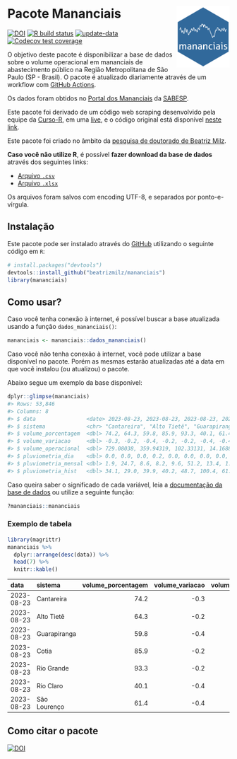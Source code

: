 
<!-- README.md is generated from README.Rmd. Please edit that file -->

# Pacote Mananciais <img src="man/figures/hexlogo.png" align="right" width = "120px"/>

<!-- badges: start -->

[![DOI](https://zenodo.org/badge/DOI/10.5281/zenodo.4733056.svg)](https://doi.org/10.5281/zenodo.4733056)
[![R build
status](https://github.com/beatrizmilz/mananciais/workflows/R-CMD-check/badge.svg)](https://github.com/beatrizmilz/mananciais/actions)
[![update-data](https://github.com/beatrizmilz/mananciais/actions/workflows/2-update_data.yaml/badge.svg)](https://github.com/beatrizmilz/mananciais/actions/workflows/2-update_data.yaml)
[![Codecov test
coverage](https://codecov.io/gh/beatrizmilz/mananciais/branch/master/graph/badge.svg)](https://codecov.io/gh/beatrizmilz/mananciais?branch=master)
<!-- badges: end -->

O objetivo deste pacote é disponibilizar a base de dados sobre o volume
operacional em mananciais de abastecimento público na Região
Metropolitana de São Paulo (SP - Brasil). O pacote é atualizado
diariamente através de um workflow com [GitHub
Actions](https://github.com/beatrizmilz/mananciais/actions).

Os dados foram obtidos no [Portal dos
Mananciais](http://mananciais.sabesp.com.br/Situacao) da
[SABESP](http://site.sabesp.com.br/site/Default.aspx).

Este pacote foi derivado de um código web scraping desenvolvido pela
equipe da [Curso-R](https://www.curso-r.com/), em uma
[live](https://youtu.be/jvZIxrMmOcQ), e o código original está
disponível [neste
link](https://github.com/curso-r/lives/blob/master/drafts/20200730_scraper_sabesp.R).

Este pacote foi criado no âmbito da [pesquisa de doutorado de Beatriz
Milz](https://beatrizmilz.github.io/tese/).

**Caso você não utilize R**, é possível **fazer download da base de
dados** através dos seguintes links:

- [Arquivo
  `.csv`](https://github.com/beatrizmilz/mananciais/raw/master/inst/extdata/mananciais.csv)
- [Arquivo
  `.xlsx`](https://github.com/beatrizmilz/mananciais/blob/master/inst/extdata/mananciais.xlsx?raw=true)

Os arquivos foram salvos com encoding UTF-8, e separados por
ponto-e-vírgula.

## Instalação

Este pacote pode ser instalado através do [GitHub](https://github.com/)
utilizando o seguinte código em `R`:

``` r
# install.packages("devtools")
devtools::install_github("beatrizmilz/mananciais")
library(mananciais)
```

## Como usar?

Caso você tenha conexão à internet, é possível buscar a base atualizada
usando a função `dados_mananciais()`:

``` r
mananciais <- mananciais::dados_mananciais() 
```

Caso você não tenha conexão à internet, você pode utilizar a base
disponível no pacote. Porém as mesmas estarão atualizadas até a data em
que você instalou (ou atualizou) o pacote.

Abaixo segue um exemplo da base disponível:

``` r
dplyr::glimpse(mananciais)
#> Rows: 53,846
#> Columns: 8
#> $ data                <date> 2023-08-23, 2023-08-23, 2023-08-23, 2023-08-23, 2…
#> $ sistema             <chr> "Cantareira", "Alto Tietê", "Guarapiranga", "Cotia…
#> $ volume_porcentagem  <dbl> 74.2, 64.3, 59.8, 85.9, 93.3, 40.1, 61.4, 74.5, 64…
#> $ volume_variacao     <dbl> -0.3, -0.2, -0.4, -0.2, -0.2, -0.4, -0.4, -0.2, -0…
#> $ volume_operacional  <dbl> 729.08038, 359.94319, 102.33131, 14.16886, 104.708…
#> $ pluviometria_dia    <dbl> 0.0, 0.0, 0.0, 0.2, 0.0, 0.0, 0.0, 0.0, 0.1, 0.0, …
#> $ pluviometria_mensal <dbl> 1.9, 24.7, 8.6, 8.2, 9.6, 51.2, 13.4, 1.9, 24.7, 8…
#> $ pluviometria_hist   <dbl> 34.1, 29.0, 39.9, 40.2, 48.7, 100.4, 61.3, 34.1, 2…
```

Caso queira saber o significado de cada variável, leia a [documentação
da base de
dados](https://beatrizmilz.github.io/mananciais/reference/mananciais.html)
ou utilize a seguinte função:

``` r
?mananciais::mananciais
```

### Exemplo de tabela

``` r
library(magrittr)
mananciais %>% 
  dplyr::arrange(desc(data)) %>% 
  head(7) %>%
  knitr::kable()
```

| data       | sistema      | volume_porcentagem | volume_variacao | volume_operacional | pluviometria_dia | pluviometria_mensal | pluviometria_hist |
|:-----------|:-------------|-------------------:|----------------:|-------------------:|-----------------:|--------------------:|------------------:|
| 2023-08-23 | Cantareira   |               74.2 |            -0.3 |          729.08038 |              0.0 |                 1.9 |              34.1 |
| 2023-08-23 | Alto Tietê   |               64.3 |            -0.2 |          359.94319 |              0.0 |                24.7 |              29.0 |
| 2023-08-23 | Guarapiranga |               59.8 |            -0.4 |          102.33131 |              0.0 |                 8.6 |              39.9 |
| 2023-08-23 | Cotia        |               85.9 |            -0.2 |           14.16886 |              0.2 |                 8.2 |              40.2 |
| 2023-08-23 | Rio Grande   |               93.3 |            -0.2 |          104.70871 |              0.0 |                 9.6 |              48.7 |
| 2023-08-23 | Rio Claro    |               40.1 |            -0.4 |            5.48463 |              0.0 |                51.2 |             100.4 |
| 2023-08-23 | São Lourenço |               61.4 |            -0.4 |           54.55487 |              0.0 |                13.4 |              61.3 |

## Como citar o pacote

[![DOI](https://zenodo.org/badge/DOI/10.5281/zenodo.4733056.svg)](https://doi.org/10.5281/zenodo.4733056)
